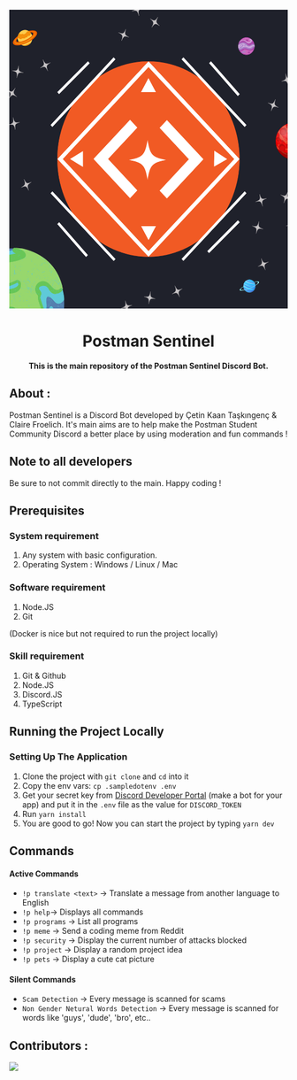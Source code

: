 <p align="center">
	<img src="./assets/Sentinel.png" width=540px height=540px>
	<h1 align="center"> Postman Sentinel </h1>
		<p align="center">
			<b>This is the main repository of the Postman Sentinel Discord Bot. </b> 
		</p>  
</p>

## About :

Postman Sentinel is a Discord Bot developed by Çetin Kaan Taşkıngenç & Claire Froelich. It's main aims are to help make the Postman Student Community Discord a better place by using moderation and fun commands !

## Note to all developers

Be sure to not commit directly to the main. Happy coding !

## Prerequisites

### System requirement

1. Any system with basic configuration.
2. Operating System : Windows / Linux / Mac

### Software requirement

1. Node.JS
2. Git

(Docker is nice but not required to run the project locally)

### Skill requirement

1. Git & Github
2. Node.JS
3. Discord.JS
4. TypeScript

## Running the Project Locally

### Setting Up The Application

1. Clone the project with `git clone` and `cd` into it
1. Copy the env vars: `cp .sampledotenv .env`
1. Get your secret key from [Discord Developer Portal](https://discord.com/developers/applications) (make a bot for your app) and put it in the `.env` file as the value for `DISCORD_TOKEN`
1. Run `yarn install`
1. You are good to go! Now you can start the project by typing `yarn dev`

## Commands

#### Active Commands

-   `!p translate <text>` -> Translate a message from another language to English
-   `!p help`-> Displays all commands
-   `!p programs` -> List all programs
-   `!p meme` -> Send a coding meme from Reddit
-   `!p security` -> Display the current number of attacks blocked
-   `!p project` -> Display a random project idea
-   `!p pets` -> Display a cute cat picture

#### Silent Commands

-   `Scam Detection` -> Every message is scanned for scams
-   `Non Gender Netural Words Detection` -> Every message is scanned for words like 'guys', 'dude', 'bro', etc..

## Contributors :

<a  href  =  "https://github.com/ctnkaan/postman-student-helper/graphs/contributors">

<img  src  =  "https://contrib.rocks/image?repo=ctnkaan/postman-student-helper"/>

</a>
